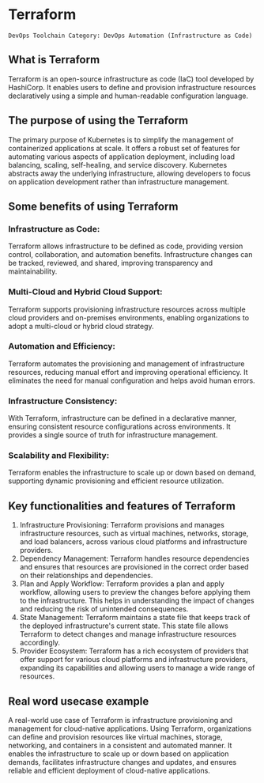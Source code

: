 # Terraform

```
DevOps Toolchain Category: DevOps Automation (Infrastructure as Code)
```

## What is Terraform

Terraform is an open-source infrastructure as code (IaC) tool developed by HashiCorp. It enables users to define and provision infrastructure resources declaratively using a simple and human-readable configuration language.

## The purpose of using the Terraform

The primary purpose of Kubernetes is to simplify the management of containerized applications at scale. It offers a robust set of features for automating various aspects of application deployment, including load balancing, scaling, self-healing, and service discovery. Kubernetes abstracts away the underlying infrastructure, allowing developers to focus on application development rather than infrastructure management.

## Some benefits of using Terraform

### Infrastructure as Code:

Terraform allows infrastructure to be defined as code, providing version control, collaboration, and automation benefits. Infrastructure changes can be tracked, reviewed, and shared, improving transparency and maintainability.

### Multi-Cloud and Hybrid Cloud Support:

Terraform supports provisioning infrastructure resources across multiple cloud providers and on-premises environments, enabling organizations to adopt a multi-cloud or hybrid cloud strategy.

### Automation and Efficiency:

Terraform automates the provisioning and management of infrastructure resources, reducing manual effort and improving operational efficiency. It eliminates the need for manual configuration and helps avoid human errors.

### Infrastructure Consistency:

With Terraform, infrastructure can be defined in a declarative manner, ensuring consistent resource configurations across environments. It provides a single source of truth for infrastructure management.

### Scalability and Flexibility:

Terraform enables the infrastructure to scale up or down based on demand, supporting dynamic provisioning and efficient resource utilization.

## Key functionalities and features of Terraform

1. Infrastructure Provisioning: Terraform provisions and manages infrastructure resources, such as virtual machines, networks, storage, and load balancers, across various cloud platforms and infrastructure providers.
2. Dependency Management: Terraform handles resource dependencies and ensures that resources are provisioned in the correct order based on their relationships and dependencies.
3. Plan and Apply Workflow: Terraform provides a plan and apply workflow, allowing users to preview the changes before applying them to the infrastructure. This helps in understanding the impact of changes and reducing the risk of unintended consequences.
4. State Management: Terraform maintains a state file that keeps track of the deployed infrastructure's current state. This state file allows Terraform to detect changes and manage infrastructure resources accordingly.
5. Provider Ecosystem: Terraform has a rich ecosystem of providers that offer support for various cloud platforms and infrastructure providers, expanding its capabilities and allowing users to manage a wide range of resources.

## Real word usecase example

A real-world use case of Terraform is infrastructure provisioning and management for cloud-native applications. Using Terraform, organizations can define and provision resources like virtual machines, storage, networking, and containers in a consistent and automated manner. It enables the infrastructure to scale up or down based on application demands, facilitates infrastructure changes and updates, and ensures reliable and efficient deployment of cloud-native applications.
